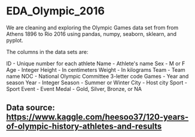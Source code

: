 # EDA_Olympic_2016

We are cleaning and exploring the Olympic Games data set from from Athens 1896 to Rio 2016 using pandas, numpy, seaborn, sklearn, and pyplot.

The columns in the data sets are:

ID - Unique number for each athlete
Name - Athlete's name
Sex - M or F
Age - Integer
Height - In centimeters
Weight - In kilograms
Team - Team name
NOC - National Olympic Committee 3-letter code
Games - Year and season
Year - Integer
Season - Summer or Winter
City - Host city
Sport - Sport
Event - Event
Medal - Gold, Silver, Bronze, or NA

## Data source: https://www.kaggle.com/heesoo37/120-years-of-olympic-history-athletes-and-results
